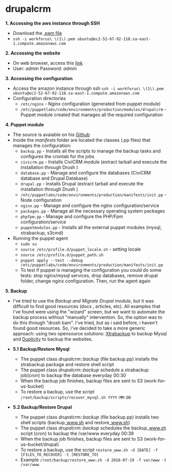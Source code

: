 # drupalcrm

**1. Accessing the aws instance through SSH**

* Download the [.pem file](https://github.com/laurosn/drupalcrm/blob/master/drupalcrm/files/keys/workforus%20(1).pem)
* ```ssh -i workforus\ \(1\).pem ubuntu@ec2-52-67-92-118.sa-east-1.compute.amazonaws.com ```


**2. Accessing the website**

* On web browser, access this [link](https://ec2-52-67-92-118.sa-east-1.compute.amazonaws.com)
* User: *admin* Password: *admin*


**3. Accessing the configuration**

* Access the amazon instance through ssh ```ssh -i workforus\ \(1\).pem ubuntu@ec2-52-67-92-118.sa-east-1.compute.amazonaws.com ```
* Configuration directories
  * ```/etc/nginx``` - Nginx configuration (generated from puppet module) 
  * ```/etc/puppetlabs/code/environments/production/modules/drupalcrm``` - Puppet module created that manages all the required configuration

**4. Puppet module**

* The source is avaiable on his [Github](https://github.com/laurosn/drupalcrm/tree/master/drupalcrm)
* Inside the *manifests* folder are located the classes (.pp files) that manages the configuration:
  * ```backup.pp``` - Installs all the scripts to manage the backup tasks and configures the crontab for the jobs
  * ```civicrm.pp``` - Installs CiviCRM module (extract tarball and execute the installation through Drush )
  * ```database.pp``` - Manage and configure the databases (CiviCRM database and Drupal Database)
  * ```drupal.pp``` - Installs Drupal (extract tarball and execute the installation through Drush )
  * ```/etc/puppetlabs/code/environments/production/manifests/init.pp``` - Node configuration
  * ```nginx.pp``` - Manage and configure the nginx configuration/service
  * ```packages.pp``` - Manage all the necessary operating system packages
  * ```phpfpm.pp``` - Manage and configure the PHP/Fpm configuration/service
  * ```puppetmodules.pp``` - Installs all the external puppet modules (mysql, xtrabackup, s3cmd)
* Running the puppet agent
  * ```sudo su``` 
  * ```source /etc/profile.d/puppet_locale.sh``` - setting locale 
  * ```source /etc/profile.d/puppet_path.sh``` 
  * ```puppet apply --test --debug /etc/puppetlabs/code/environments/production/manifests/init.pp```
  * To test if puppet is managing the configuration you could do some tests: stop nginx/mysql services, drop databases, remove drupal folder, change nginx configuration. Then, run the agent again


**5. Backup**

* I've tried to use the *Backup and Migrate Drupal module*, but it was difficult to find good resources (docs , articles, etc). All examples that i've found were using the "wizard" screen, but we want to automate  the backup process without "manually" intervention. So, the option was to do this through "drush bam". I've tried, but as i said before, i haven't found good resources. So, i've decided to take a more generic approach: using two opensource solutions:  [Xtrabackup](https://www.percona.com/software/mysql-database/percona-xtrabackup)  to backup Mysql and   [Duplicity](http://duplicity.nongnu.org/) to backup the websites.

* **5.1 Backup/Restore Mysql**
  * The puppet class *drupalcrm::backup* (file backup.pp) installs the xtrabackup package and restore shell script
  * The puppet class *drupalcrm::backup* schedule a xtrabackup job(cron) to backup the database everyday 00:30
  * When the backup job finishes, backup files are sent to S3 (work-for-us-bucket)
  * To restore a backup, use the script ```/root/backup/scripts/recover_mysql.sh YYYY-MM-DD```
 
* **5.2 Backup/Restore Drupal**
  * The puppet class *drupalcrm::backup* (file backup.pp) installs two shell scripts (backup_www.sh and restore_www.sh)
  * The puppet class *drupalcrm::backup* schedules the backup_www.sh script (cron) to backup the /var/www everyday 00:39
  * When the backup job finishes, backup files are sent to S3 (work-for-us-bucket/drupal)
  * To restore a backup, use the script ```restore_www.sh -d [DATE] -f [FILES_TO_RECOVER] -t [RESTORE_TO]```
  * Example ```/root/backup/restore_www.sh -d 2016-07-19 -f var/www -t /var/www```
